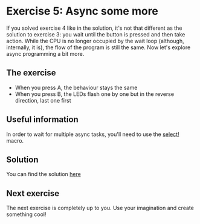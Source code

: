 # Exercise 5: Async some more

If you solved exercise 4 like in the solution, it's not that different as the solution to exercise 3: you wait until
the button is pressed and then take action. While the CPU is no longer occupied by the wait loop (although, internally,
it is), the flow of the program is still the same. Now let's explore async programming a bit more.

## The exercise

* When you press A, the behaviour stays the same
* When you press B, the LEDs flash one by one but in the reverse direction, last one first

## Useful information

In order to wait for multiple async tasks, you'll need to use the
[select!](https://rust-lang.github.io/async-book/06_multiple_futures/03_select.html) macro.

## Solution

You can find the solution [here](./solution)

## Next exercise

The next exercise is completely up to you. Use your imagination and create something cool!
